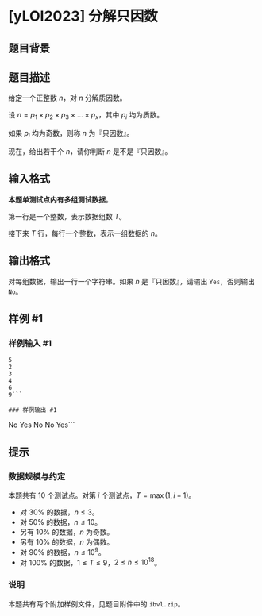 # [yLOI2023] 分解只因数

## 题目背景



## 题目描述

给定一个正整数 $n$，对 $n$ 分解质因数。

设 $n = p_1 \times p_2 \times p_3 \times \dots \times p_x$，其中 $p_i$ 均为质数。

如果 $p_i$ 均为奇数，则称 $n$ 为『只因数』。

现在，给出若干个 $n$，请你判断 $n$ 是不是『只因数』。

## 输入格式

**本题单测试点内有多组测试数据**。

第一行是一个整数，表示数据组数 $T$。

接下来 $T$ 行，每行一个整数，表示一组数据的 $n$。

## 输出格式

对每组数据，输出一行一个字符串。如果 $n$ 是『只因数』，请输出 `Yes`，否则输出 `No`。

## 样例 #1

### 样例输入 #1
```
5
2
3
4
6
9```

### 样例输出 #1

```
No
Yes
No
No
Yes```

## 提示

### 数据规模与约定

本题共有 $10$ 个测试点。对第 $i$ 个测试点，$T = \max(1, i - 1)$。

- 对 $30\%$ 的数据，$n \leq 3$。
- 对 $50\%$ 的数据，$n \leq 10$。
- 另有 $10\%$ 的数据，$n$ 为奇数。
- 另有 $10\%$ 的数据，$n$ 为偶数。
- 对 $90\%$ 的数据，$n \leq 10^9$。
- 对 $100\%$ 的数据，$1 \leq T \leq 9$，$2 \leq n \leq 10^{18}$。

### 说明

本题共有两个附加样例文件，见题目附件中的 `ibvl.zip`。
